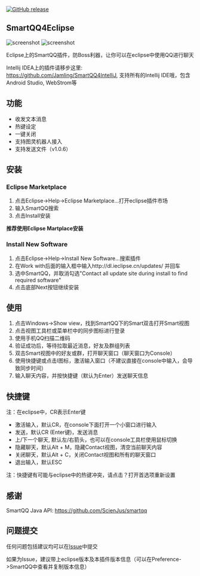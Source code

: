 [![GitHub release](https://img.shields.io/github/release/jamling/SmartQQ4Eclipse.svg?maxAge=3600)](https://github.com/Jamling/SmartQQ4Eclipse)

## SmartQQ4Eclipse

![screenshot](https://raw.githubusercontent.com/Jamling/SmartQQ4Eclipse/master/main.png)
![screenshot](https://raw.githubusercontent.com/Jamling/SmartQQ4Eclipse/master/chat.png)

Eclipse上的SmartQQ插件，防Boss利器，让你可以在eclipse中使用QQ进行聊天

Intellij IDEA上的插件请移步这里: https://github.com/Jamling/SmartQQ4IntelliJ, 支持所有的Intellij IDE哦，包含Android Studio, WebStrom等

## 功能
- 收发文本消息
- 热键设定
- 一键关闭
- 支持图灵机器人接入
- 支持发送文件（v1.0.6）

## 安装

### Eclipse Marketplace

1. 点击Eclipse->Help->Eclipse Marketplace...打开eclipse插件市场
2. 输入SmartQQ搜索
3. 点击Install安装

**推荐使用Eclipse Martplace安装**

### Install New Software

1. 点击Eclipse->Help->Install New Software...搜索插件
2. 在Work with后面的输入框中输入http://dl.ieclipse.cn/updates/ 并回车
3. 选中SmartQQ，并取消勾选"Contact all update site during install to find required software"
4. 点击底部Next按钮继续安装

## 使用

1. 点击Windows->Show view，找到SmartQQ下的Smart双击打开Smart视图
2. 点击视图工具栏或菜单栏中的同步图标进行登录
3. 使用手机QQ扫描二维码
4. 验证成功后，等待拉取最近消息，好友及群组列表
5. 双击Smart视图中的好友或群，打开聊天窗口（聊天窗口为Console）
6. 使用快捷键或点击I图标，激活输入窗口（不建议直接在console中输入，会导致同步时间）
7. 输入聊天内容，并按快捷键（默认为Enter）发送聊天信息

## 快捷键

注：在eclipse中，CR表示Enter键

- 激活输入，默认CR，在console下面打开一个小窗口进行输入
- 发送，默认CR (Enter键)，发送消息
- 上/下一个聊天, 默认左/右箭头，也可以在console工具栏使用鼠标切换
- 隐藏聊天，默认Alt + M，隐藏Contact视图，清空当前聊天内容
- 关闭聊天，默认Alt + C，关闭Contact视图和所有的聊天窗口
- 退出输入，默认ESC

注：快捷键有可能与eclipse中的热键冲突，请点击？打开首选项重新设置

## 感谢

SmartQQ Java API: https://github.com/ScienJus/smartqq


## 问题提交

任何问题包括建议均可以在[Issue](https://github.com/Jamling/SmartQQ4Eclipse/issues)中提交

如果为Issue，建议带上eclipse版本及本插件版本信息（可以在Preference->SmartQQ中查看并复制版本信息）

